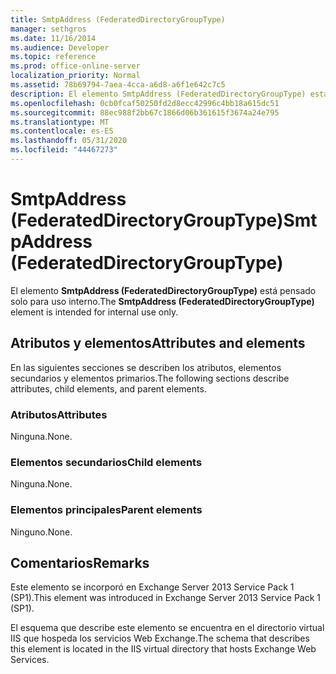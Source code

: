 ```yaml
---
title: SmtpAddress (FederatedDirectoryGroupType)
manager: sethgros
ms.date: 11/16/2014
ms.audience: Developer
ms.topic: reference
ms.prod: office-online-server
localization_priority: Normal
ms.assetid: 78b69794-7aea-4cca-a6d8-a6f1e642c7c5
description: El elemento SmtpAddress (FederatedDirectoryGroupType) está pensado solo para uso interno.
ms.openlocfilehash: 0cb0fcaf50250fd2d8ecc42996c4bb18a615dc51
ms.sourcegitcommit: 88ec988f2bb67c1866d06b361615f3674a24e795
ms.translationtype: MT
ms.contentlocale: es-ES
ms.lasthandoff: 05/31/2020
ms.locfileid: "44467273"
---
```

# <a name="smtpaddress-federateddirectorygrouptype"></a><span data-ttu-id="a6dc2-103">SmtpAddress (FederatedDirectoryGroupType)</span><span class="sxs-lookup"><span data-stu-id="a6dc2-103">SmtpAddress (FederatedDirectoryGroupType)</span></span>

<span data-ttu-id="a6dc2-104">El elemento **SmtpAddress (FederatedDirectoryGroupType)** está pensado solo para uso interno.</span><span class="sxs-lookup"><span data-stu-id="a6dc2-104">The **SmtpAddress (FederatedDirectoryGroupType)** element is intended for internal use only.</span></span> 

## <a name="attributes-and-elements"></a><span data-ttu-id="a6dc2-105">Atributos y elementos</span><span class="sxs-lookup"><span data-stu-id="a6dc2-105">Attributes and elements</span></span>

<span data-ttu-id="a6dc2-106">En las siguientes secciones se describen los atributos, elementos secundarios y elementos primarios.</span><span class="sxs-lookup"><span data-stu-id="a6dc2-106">The following sections describe attributes, child elements, and parent elements.</span></span>
  
### <a name="attributes"></a><span data-ttu-id="a6dc2-107">Atributos</span><span class="sxs-lookup"><span data-stu-id="a6dc2-107">Attributes</span></span>

<span data-ttu-id="a6dc2-108">Ninguna.</span><span class="sxs-lookup"><span data-stu-id="a6dc2-108">None.</span></span>
  
### <a name="child-elements"></a><span data-ttu-id="a6dc2-109">Elementos secundarios</span><span class="sxs-lookup"><span data-stu-id="a6dc2-109">Child elements</span></span>

<span data-ttu-id="a6dc2-110">Ninguna.</span><span class="sxs-lookup"><span data-stu-id="a6dc2-110">None.</span></span>
  
### <a name="parent-elements"></a><span data-ttu-id="a6dc2-111">Elementos principales</span><span class="sxs-lookup"><span data-stu-id="a6dc2-111">Parent elements</span></span>

<span data-ttu-id="a6dc2-112">Ninguno.</span><span class="sxs-lookup"><span data-stu-id="a6dc2-112">None.</span></span>
  
## <a name="remarks"></a><span data-ttu-id="a6dc2-113">Comentarios</span><span class="sxs-lookup"><span data-stu-id="a6dc2-113">Remarks</span></span>

<span data-ttu-id="a6dc2-114">Este elemento se incorporó en Exchange Server 2013 Service Pack 1 (SP1).</span><span class="sxs-lookup"><span data-stu-id="a6dc2-114">This element was introduced in Exchange Server 2013 Service Pack 1 (SP1).</span></span>
  
<span data-ttu-id="a6dc2-115">El esquema que describe este elemento se encuentra en el directorio virtual IIS que hospeda los servicios Web Exchange.</span><span class="sxs-lookup"><span data-stu-id="a6dc2-115">The schema that describes this element is located in the IIS virtual directory that hosts Exchange Web Services.</span></span>
  

